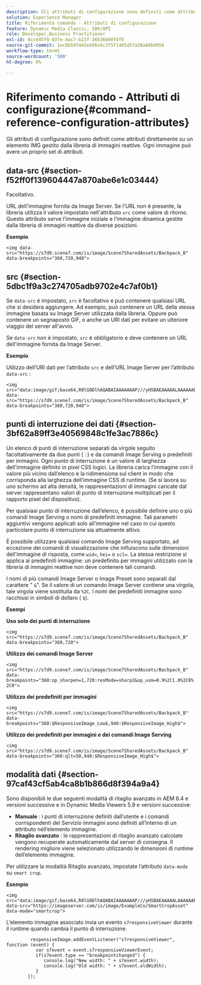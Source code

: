 ```yaml
---
description: Gli attributi di configurazione sono definiti come attributi direttamente su un elemento IMG gestito dalla libreria di immagini reattive. Ogni immagine può avere un proprio set di attributi.
solution: Experience Manager
title: Riferimento comando - Attributi di configurazione
feature: Dynamic Media Classic, SDK/API
role: Developer,Business Practitioner
exl-id: 8cc645f8-03fe-4ac7-b23f-36536b60fdf6
source-git-commit: 1ec8b59f442eb96c6c3f5f1405d57a38a86bd056
workflow-type: tm+mt
source-wordcount: '500'
ht-degree: 0%

---
```


# Riferimento comando - Attributi di configurazione{#command-reference-configuration-attributes}

Gli attributi di configurazione sono definiti come attributi direttamente su un elemento IMG gestito dalla libreria di immagini reattive. Ogni immagine può avere un proprio set di attributi.

## data-src {#section-f52ff0f139604447a870abe6e1c03444}

Facoltativo.

URL dell&#39;immagine fornita da Image Server. Se l&#39;URL non è presente, la libreria utilizza il valore impostato nell&#39;attributo `src` come valore di ritorno. Questo attributo serve l’immagine iniziale e l’immagine dinamica gestite dalla libreria di immagini reattive da diverse posizioni.

**Esempio**

```
<img data-src="https://s7d9.scene7.com/is/image/Scene7SharedAssets/Backpack_B" data-breakpoints="360,720,940">
```

## src {#section-5dbc1f9a3c274705adb9702e4c7af0b1}

Se `data-src` è impostato, `src` è facoltativo e può contenere qualsiasi URL che si desidera aggiungere. Ad esempio, può contenere un URL della stessa immagine basata su Image Server utilizzata dalla libreria. Oppure può contenere un segnaposto GIF, o anche un URI dati per evitare un ulteriore viaggio del server all&#39;avvio.

Se `data-src` non è impostato, `src` è obbligatorio e deve contenere un URL dell&#39;immagine fornita da Image Server.

**Esempio**

Utilizzo dell’URI dati per l’attributo `src` e dell’URL Image Server per l’attributo `data-src` :

```
<img src="data:image/gif;base64,R0lGODlhAQABAIAAAAAAAP///yH5BAEAAAAALAAAAAABAAEAAAIBRAA7" data-src="https://s7d9.scene7.com/is/image/Scene7SharedAssets/Backpack_B" data-breakpoints="360,720,940">
```

## punti di interruzione dei dati {#section-3bf62a89ff3e40569848c1fe3ac7886c}

Un elenco di punti di interruzione separati da virgole seguito facoltativamente da due punti ( `:`) e da comandi Image Serving o predefiniti per immagini. Ogni punto di interruzione è un valore di larghezza dell’immagine definito in pixel CSS logici. La libreria carica l’immagine con il valore più vicino dall’elenco e la ridimensiona sul client in modo che corrisponda alla larghezza dell’immagine CSS di runtime. (Se si lavora su uno schermo ad alta densità, le rappresentazioni di immagini caricate dal server rappresentano valori di punto di interruzione moltiplicati per il rapporto pixel del dispositivo).

Per qualsiasi punto di interruzione dall’elenco, è possibile definire uno o più comandi Image Serving o nomi di predefiniti immagine. Tali parametri aggiuntivi vengono applicati solo all’immagine nel caso in cui questo particolare punto di interruzione sia attualmente attivo.

È possibile utilizzare qualsiasi comando Image Serving supportato, ad eccezione dei comandi di visualizzazione che influiscono sulle dimensioni dell&#39;immagine di risposta, come `wid=`, `hei=` o `scl=`. La stessa restrizione si applica ai predefiniti immagine: un predefinito per immagini utilizzato con la libreria di immagini reattive non deve contenere tali comandi.

I nomi di più comandi Image Server o Image Preset sono separati dal carattere &quot; `&`&quot;. Se il valore di un comando Image Server contiene una virgola, tale virgola viene sostituita da `%2C`. I nomi dei predefiniti immagine sono racchiusi in simboli di dollaro ( `$`).

**Esempi**

**Uso solo dei punti di interruzione**

`<img src="https://s7d9.scene7.com/is/image/Scene7SharedAssets/Backpack_B" data-breakpoints="360,720">`

**Utilizzo dei comandi Image Server**

`<img src="https://s7d9.scene7.com/is/image/Scene7SharedAssets/Backpack_B" data-breakpoints="360:op_sharpen=1,720:resMode=sharp2&op_usm=0.9%2C1.0%2C8%2C0">`

**Utilizzo dei predefiniti per immagini**

`<img src="https://s7d9.scene7.com/is/image/Scene7SharedAssets/Backpack_B" data-breakpoints="360:$ResponsiveImage_Low$,940:$ResponsiveImage_High$">`

**Utilizzo dei predefiniti per immagini e dei comandi Image Serving**

`<img src="https://s7d9.scene7.com/is/image/Scene7SharedAssets/Backpack_B" data-breakpoints="360:qlt=50,940:$ResponsiveImage_High$">`

## modalità dati {#section-97caf43cf5ab4ca8b1b866d8f394a9a4}

Sono disponibili le due seguenti modalità di ritaglio avanzato in AEM 6.4 e versioni successive e in Dynamic Media Viewers 5.9 e versioni successive:

* **Manuale** : i punti di interruzione definiti dall’utente e i comandi corrispondenti del Servizio immagini sono definiti all’interno di un attributo nell’elemento immagine.
* **Ritaglio avanzato** : le rappresentazioni di ritaglio avanzato calcolate vengono recuperate automaticamente dal server di consegna. Il rendering migliore viene selezionato utilizzando le dimensioni di runtime dell’elemento immagine.

Per utilizzare la modalità Ritaglio avanzato, impostate l’attributo `data-mode` su `smart crop`.

**Esempio**

```
<img 
src="data:image/gif;base64,R0lGODlhAQABAIAAAAAAAP///yH5BAEAAAAALAAAAAABAAEAAAIBRAA7" 
data-src="https://imageserver.com/is/image/ExampleCo/SmartCropAsset" 
data-mode="smartcrop">
```

L’elemento immagine associato invia un evento `s7responsiveViewer` durante il runtime quando cambia il punto di interruzione.

```
         responsiveImage.addEventListener("s7responsiveViewer", function (event) { 
           var s7event = event.s7responsiveViewerEvent; 
           if(s7event.type == "breakpointchanged") { 
              console.log("New width: " + s7event.width); 
              console.log("Old width: " + s7event.oldWidth); 
           } 
        });
```
